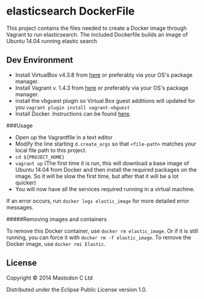# elasticsearch DockerFile

This project contains the files needed to create a Docker image through Vagrant to run elasticsearch.
The included Dockerfile builds an image of Ubuntu 14.04 running elastic search

## Dev Environment

+ Install VirtualBox v4.3.8 from [here](https://www.virtualbox.org/wiki/Downloads) or preferably via your OS's package manager.
+ Install Vagrant v. 1.4.3 from [here](http://www.vagrantup.com/) or preferably via your OS's package manager.
+ install the vbguest plugin so Virtual Box guest additions will updated
  for you ``vagrant plugin install vagrant-vbguest``
+ Install Docker. Instructions can be found [here](http://docs.docker.com/installation/).

###Usage

+ Open up the Vagrantfile in a text editor
+ Modify the line starting ``d.create_args`` so that ``<file-path>`` matches your local file path to this project.
+ ``cd ${PROJECT_HOME}``
+ ``vagrant up`` (The first time it is run, this will download a base image of Ubuntu 14.04 from Docker and then install the required packages on the image. So it will be slow the first time, but after that it will be a lot quicker)
+ You will now have all the services required running in a virtual machine.

If an error occurs, run ``docker logs elastic_image`` for more detailed error messages.


#####Removing images and containers

To remove this Docker container, use ``docker rm elastic_image``. Or if it is still running, you can force it with ``docker rm -f elastic_image``.
To remove the Docker image, use ``docker rmi Elastic``.

## License

Copyright © 2014 Mastodon C Ltd

Distributed under the Eclipse Public License version 1.0.


